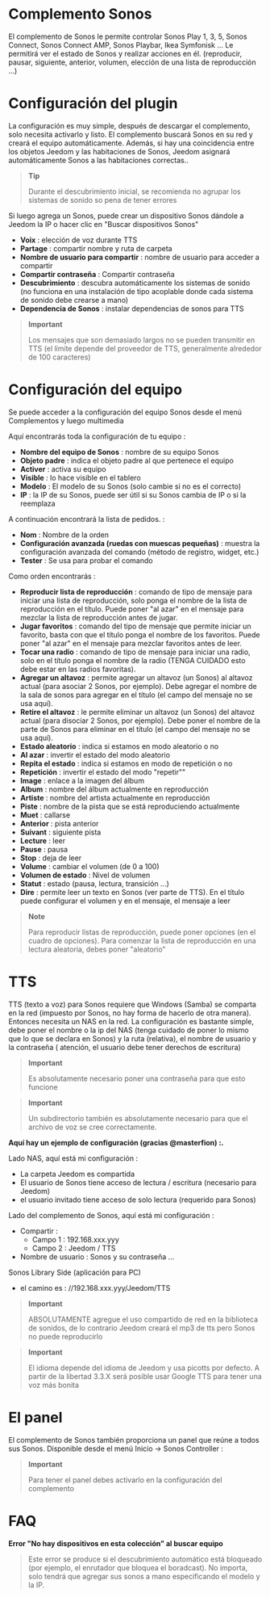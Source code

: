 # Complemento Sonos

El complemento de Sonos le permite controlar Sonos Play 1, 3, 5, Sonos Connect, Sonos Connect AMP, Sonos Playbar, Ikea Symfonisk ... Le permitirá ver el estado de Sonos y realizar acciones en él. (reproducir, pausar, siguiente, anterior, volumen, elección de una lista de reproducción ...)

# Configuración del plugin

La configuración es muy simple, después de descargar el complemento, solo necesita activarlo y listo. El complemento buscará Sonos en su red y creará el equipo automáticamente. Además, si hay una coincidencia entre los objetos Jeedom y las habitaciones de Sonos, Jeedom asignará automáticamente Sonos a las habitaciones correctas..

> **Tip**
>
> Durante el descubrimiento inicial, se recomienda no agrupar los sistemas de sonido so pena de tener errores

Si luego agrega un Sonos, puede crear un dispositivo Sonos dándole a Jeedom la IP o hacer clic en "Buscar dispositivos Sonos"

-   **Voix** : elección de voz durante TTS
-   **Partage** : compartir nombre y ruta de carpeta
-   **Nombre de usuario para compartir** : nombre de usuario para acceder a compartir
-   **Compartir contraseña** : Compartir contraseña
-   **Descubrimiento** : descubra automáticamente los sistemas de sonido (no funciona en una instalación de tipo acoplable donde cada sistema de sonido debe crearse a mano)
-   **Dependencia de Sonos** : instalar dependencias de sonos para TTS

> **Important**
>
> Los mensajes que son demasiado largos no se pueden transmitir en TTS (el límite
> depende del proveedor de TTS, generalmente alrededor de 100 caracteres)

# Configuración del equipo

Se puede acceder a la configuración del equipo Sonos desde el menú Complementos y luego multimedia

Aquí encontrarás toda la configuración de tu equipo :

-   **Nombre del equipo de Sonos** : nombre de su equipo Sonos
-   **Objeto padre** : indica el objeto padre al que pertenece el equipo
-   **Activer** : activa su equipo
-   **Visible** : lo hace visible en el tablero
-   **Modelo** : El modelo de su Sonos (solo cambie si no es el correcto)
-   **IP** : la IP de su Sonos, puede ser útil si su Sonos cambia de IP o si la reemplaza

A continuación encontrará la lista de pedidos. :

-   **Nom** : Nombre de la orden
-   **Configuración avanzada (ruedas con muescas pequeñas)** : muestra la configuración avanzada del comando (método de registro, widget, etc.)
-   **Tester** : Se usa para probar el comando

Como orden encontrarás :

-   **Reproducir lista de reproducción** : comando de tipo de mensaje para iniciar una lista de reproducción, solo ponga el nombre de la lista de reproducción en el título. Puede poner "al azar" en el mensaje para mezclar la lista de reproducción antes de jugar.
-   **Jugar favoritos** :  comando del tipo de mensaje que permite iniciar un favorito, basta con que el título ponga el nombre de los favoritos. Puede poner "al azar" en el mensaje para mezclar favoritos antes de leer.
-   **Tocar una radio** : comando de tipo de mensaje para iniciar una radio, solo en el título ponga el nombre de la radio (TENGA CUIDADO esto debe estar en las radios favoritas).
-   **Agregar un altavoz** : permite agregar un altavoz (un Sonos) al altavoz actual (para asociar 2 Sonos, por ejemplo). Debe agregar el nombre de la sala de sonos para agregar en el título (el campo del mensaje no se usa aquí).
-   **Retire el altavoz** : le permite eliminar un altavoz (un Sonos) del altavoz actual (para disociar 2 Sonos, por ejemplo). Debe poner el nombre de la parte de Sonos para eliminar en el título (el campo del mensaje no se usa aquí).
-   **Estado aleatorio** : indica si estamos en modo aleatorio o no
-   **Al azar** : invertir el estado del modo aleatorio
-   **Repita el estado** : indica si estamos en modo de repetición o no
-   **Repetición** : invertir el estado del modo "repetir""
-   **Image** : enlace a la imagen del álbum
-   **Album** : nombre del álbum actualmente en reproducción
-   **Artiste** : nombre del artista actualmente en reproducción
-   **Piste** : nombre de la pista que se está reproduciendo actualmente
-   **Muet** : callarse
-   **Anterior** : pista anterior
-   **Suivant** : siguiente pista
-   **Lecture** : leer
-   **Pause** : pausa
-   **Stop** : deja de leer
-   **Volume** : cambiar el volumen (de 0 a 100)
-   **Volumen de estado** : Nivel de volumen
-   **Statut** : estado (pausa, lectura, transición ...)
-   **Dire** : permite leer un texto en Sonos (ver parte de TTS). En el título puede configurar el volumen y en el mensaje, el mensaje a leer

> **Note**
>
> Para reproducir listas de reproducción, puede poner opciones (en el cuadro de opciones). Para comenzar la lista de reproducción en una lectura aleatoria, debes poner "aleatorio"

# TTS

TTS (texto a voz) para Sonos requiere que Windows (Samba) se comparta en la red (impuesto por Sonos, no hay forma de hacerlo de otra manera). Entonces necesita un NAS en la red. La configuración es bastante simple, debe poner el nombre o la ip del NAS (tenga cuidado de poner lo mismo que lo que se declara en Sonos) y la ruta (relativa), el nombre de usuario y la contraseña ( atención, el usuario debe tener derechos de escritura)

> **Important**
>
> Es absolutamente necesario poner una contraseña para que esto funcione

> **Important**
>
> Un subdirectorio también es absolutamente necesario para que el archivo de voz se cree correctamente.

**Aquí hay un ejemplo de configuración (gracias @masterfion) :.**

Lado NAS, aquí está mi configuración :

-   La carpeta Jeedom es compartida
-   El usuario de Sonos tiene acceso de lectura / escritura (necesario para Jeedom)
-   el usuario invitado tiene acceso de solo lectura (requerido para Sonos)

Lado del complemento de Sonos, aquí está mi configuración :

-   Compartir :
    -   Campo 1 : 192.168.xxx.yyy
    -   Campo 2 : Jeedom / TTS
-   Nombre de usuario : Sonos y su contraseña ...

Sonos Library Side (aplicación para PC)
-   el camino es : //192.168.xxx.yyy/Jeedom/TTS

> **Important**
>
> ABSOLUTAMENTE agregue el uso compartido de red en la biblioteca de sonidos, de lo contrario Jeedom creará el mp3 de tts pero Sonos no puede reproducirlo

> **Important**
>
> El idioma depende del idioma de Jeedom y usa picotts por defecto. A partir de la libertad 3.3.X será posible usar Google TTS para tener una voz más bonita


# El panel

El complemento de Sonos también proporciona un panel que reúne a todos sus Sonos. Disponible desde el menú Inicio → Sonos Controller :

> **Important**
>
> Para tener el panel debes activarlo en la configuración del complemento

# FAQ

**Error "No hay dispositivos en esta colección" al buscar equipo**
>
> Este error se produce si el descubrimiento automático está bloqueado (por ejemplo, el enrutador que bloquea el boradcast). No importa, solo tendrá que agregar sus sonos a mano especificando el modelo y la IP.
